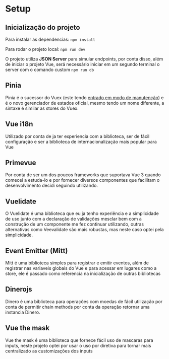 # Setup

## Inicialização do projeto

Para instalar as dependencias: `npm install`

Para rodar o projeto local: `npm run dev`

O projeto utiliza **JSON Server** para simular endpoints, por conta disso, além de iniciar o projeto Vue, será necessário iniciar em um segundo terminal o server com o comando custom `npm run db`

## Pinia

Pinia é o sucessor do Vuex (este tendo [entrado em modo de manutenção](https://vuex.vuejs.org/#what-is-vuex)) e é o novo gerenciador de estados oficial, mesmo tendo um nome diferente, a sintaxe é similar as stores do Vuex.

## Vue i18n

Utilizado por conta de ja ter experiencia com a biblioteca, ser de fácil configuração e ser a biblioteca de internacionalização mais popular para Vue

## Primevue

Por conta de ser um dos poucos frameworks que suportava Vue 3 quando comecei a estuda-lo e por fornecer diversos componentes que facilitam o desenvolvimento decidi seguindo utilizando.

## Vuelidate

O Vuelidate é uma biblioteca que eu ja tenho experiência e a simplicidade de uso junto com a declaração de validações mesclar bem com a construção de um componente me fez continuar utilizando, outras alternativas como Veevalidate são mais robustas, mas neste caso optei pela simplicidade.

## Event Emitter (Mitt)

Mitt é uma biblioteca simples para registrar e emitir eventos, além de registrar nas variaveis globais do Vue e para acessar em lugares como a store, ele é passado como referencia na inicialização de outras bibliotecas

## Dinerojs

Dinero é uma biblioteca para operações com moedas de fácil utilização por conta de permitir chain methods por conta da operação retornar uma instancia Dinero.

## Vue the mask

Vue the mask é uma biblioteca que fornece fácil uso de mascaras para inputs, neste projeto optei por usar o uso por diretiva para tornar mais centralizado as customizações dos inputs
